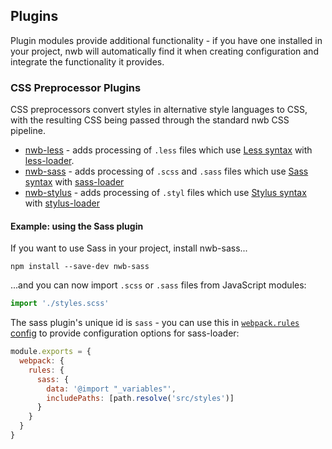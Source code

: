 ## Plugins

Plugin modules provide additional functionality - if you have one installed in your project, nwb will automatically find it when creating configuration and integrate the functionality it provides.

### CSS Preprocessor Plugins

CSS preprocessors convert styles in alternative style languages to CSS, with the resulting CSS being passed through the standard nwb CSS pipeline.

- [nwb-less](https://github.com/insin/nwb-less) - adds processing of `.less` files which use [Less syntax](http://lesscss.org/) with [less-loader](https://github.com/webpack-contrib/less-loader#readme).
- [nwb-sass](https://github.com/insin/nwb-sass) - adds processing of `.scss` and `.sass` files which use [Sass syntax](http://sass-lang.com/) with [sass-loader](https://github.com/jtangelder/sass-loader#readme)
- [nwb-stylus](https://github.com/insin/nwb-stylus) - adds processing of `.styl` files which use [Stylus syntax](http://stylus-lang.com/) with [stylus-loader](https://github.com/shama/stylus-loader#readme)

#### Example: using the Sass plugin

If you want to use Sass in your project, install nwb-sass...

```
npm install --save-dev nwb-sass
```

...and you can now import `.scss` or `.sass` files from JavaScript modules:

```js
import './styles.scss'
```

The sass plugin's unique id is `sass` - you can use this in [`webpack.rules` config](/docs/Configuration.md#rules-object) to provide configuration options for sass-loader:

```js
module.exports = {
  webpack: {
    rules: {
      sass: {
        data: '@import "_variables"',
        includePaths: [path.resolve('src/styles')]
      }
    }
  }
}
```
